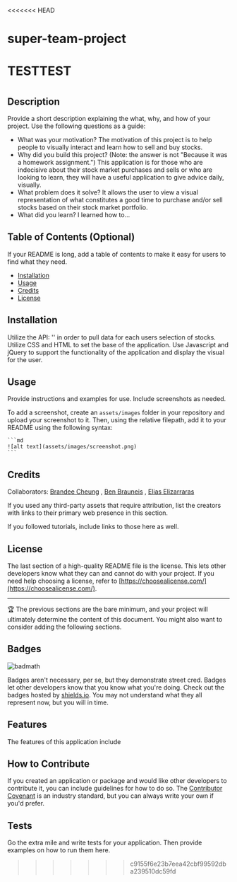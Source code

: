 <<<<<<< HEAD
# super-team-project

TESTTEST
=======
# <Project>

## Description

Provide a short description explaining the what, why, and how of your project. Use the following questions as a guide:

- What was your motivation?
The motivation of this project is to help people to visually interact and learn how to sell and buy stocks. 
- Why did you build this project? (Note: the answer is not "Because it was a homework assignment.")
This application is for those who are indecisive about their stock market purchases and sells or who are looking to learn, they will have a useful application to give advice daily, visually.
- What problem does it solve?
It allows the user to view a visual representation of what constitutes a good time to purchase and/or sell stocks based on their stock market portfolio.
- What did you learn?
I learned how to... 

## Table of Contents (Optional)

If your README is long, add a table of contents to make it easy for users to find what they need.

- [Installation](#installation)
- [Usage](#usage)
- [Credits](#credits)
- [License](#license)

## Installation

Utilize the API: '' in order to pull data for each users selection of stocks. Utilize CSS and HTML to set the base of the application. Use Javascript and jQuery to support the functionality of the application and display the visual for the user. 
## Usage

Provide instructions and examples for use. Include screenshots as needed.

To add a screenshot, create an `assets/images` folder in your repository and upload your screenshot to it. Then, using the relative filepath, add it to your README using the following syntax:

    ```md
    ![alt text](assets/images/screenshot.png)
    ```

## Credits

Collaborators:
[Brandee Cheung](https://github.com/brandeecheung) ,
[Ben Brauneis](https://github.com/brandeecheung) ,
[Elias Elizarraras](https://github.com/brandeecheung)

If you used any third-party assets that require attribution, list the creators with links to their primary web presence in this section.

If you followed tutorials, include links to those here as well.

## License

The last section of a high-quality README file is the license. This lets other developers know what they can and cannot do with your project. If you need help choosing a license, refer to [https://choosealicense.com/](https://choosealicense.com/).

---

🏆 The previous sections are the bare minimum, and your project will ultimately determine the content of this document. You might also want to consider adding the following sections.

## Badges

![badmath](https://img.shields.io/github/languages/top/lernantino/badmath)

Badges aren't necessary, per se, but they demonstrate street cred. Badges let other developers know that you know what you're doing. Check out the badges hosted by [shields.io](https://shields.io/). You may not understand what they all represent now, but you will in time.

## Features

The features of this application include 

## How to Contribute

If you created an application or package and would like other developers to contribute it, you can include guidelines for how to do so. The [Contributor Covenant](https://www.contributor-covenant.org/) is an industry standard, but you can always write your own if you'd prefer.

## Tests

Go the extra mile and write tests for your application. Then provide examples on how to run them here.
>>>>>>> c9155f6e23b7eea42cbf99592dba239510dc59fd
